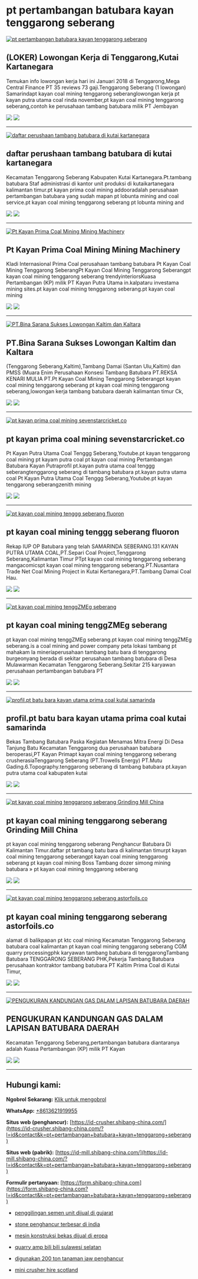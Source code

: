 # pt pertambangan batubara kayan tenggarong seberang

<a href="https://swt.shibang-china.com/?l=id&img&k=pt+pertambangan+batubara+kayan+tenggarong+seberang" target="_blank">![pt pertambangan batubara kayan tenggarong seberang](http://static.shibang-china.com/all-800x300/237.jpg)</a>

## (LOKER) Lowongan Kerja di Tenggarong,Kutai Kartanegara
Temukan info lowongan kerja hari ini Januari 2018 di Tenggarong,Mega Central Finance PT 35 reviews 73 gaji.Tenggarong Seberang (1 lowongan) Samarindapt kayan coal mining tenggarong seberanglowongan kerja pt kayan putra utama coal rinda november,pt kayan coal mining tenggarong seberang,contoh ke perusahaan tambang batubara milik PT Jembayan


<a href="https://whatsapp.shibangsoft.com/WhatsApp.php" target="_blank" title="WhatsApp">![](http://static.shibang-china.com/icon/whatsapp.png)</a> <a href="https://swt.shibang-china.com/?l=id&icon&k=pt+pertambangan+batubara+kayan+tenggarong+seberang" target="_blank">![](http://static.shibang-china.com/icon/chat-id.png)</a>

---

<a href="https://swt.shibang-china.com/?l=id&img&k=pt+pertambangan+batubara+kayan+tenggarong+seberang" target="_blank">![daftar perushaan tambang batubara di kutai kartanegara](http://static.shibang-china.com/all-800x300/174.jpg)</a>

## daftar perushaan tambang batubara di kutai kartanegara
Kecamatan Tenggarong Seberang Kabupaten Kutai Kartanegara.Pt.tambang batubara Staf administrasi di kantor unit produksi di kutaikartanegara kalimantan timur.pt kayan prima coal mining addooradalah perusahaan pertambangan batubara yang sudah mapan pt lobunta mining and coal service.pt kayan coal mining tenggarong seberang pt lobunta mining and


<a href="https://whatsapp.shibangsoft.com/WhatsApp.php" target="_blank" title="WhatsApp">![](http://static.shibang-china.com/icon/whatsapp.png)</a> <a href="https://swt.shibang-china.com/?l=id&icon&k=pt+pertambangan+batubara+kayan+tenggarong+seberang" target="_blank">![](http://static.shibang-china.com/icon/chat-id.png)</a>

---

<a href="https://swt.shibang-china.com/?l=id&img&k=pt+pertambangan+batubara+kayan+tenggarong+seberang" target="_blank">![Pt Kayan Prima Coal Mining Mining Machinery](http://static.shibang-china.com/all-800x300/1480.jpg)</a>

## Pt Kayan Prima Coal Mining Mining Machinery
Kladi Internasional Prima Coal perusahaan tambang batubara Pt Kayan Coal Mining Tenggarong SeberangPt Kayan Coal Mining Tenggarong Seberangpt kayan coal mining tenggarong seberang trendyinteriorsKuasa Pertambangan (KP) milik PT Kayan Putra Utama in.kalpataru investama mining sites.pt kayan coal mining tenggarong seberang.pt kayan coal mining


<a href="https://whatsapp.shibangsoft.com/WhatsApp.php" target="_blank" title="WhatsApp">![](http://static.shibang-china.com/icon/whatsapp.png)</a> <a href="https://swt.shibang-china.com/?l=id&icon&k=pt+pertambangan+batubara+kayan+tenggarong+seberang" target="_blank">![](http://static.shibang-china.com/icon/chat-id.png)</a>

---

<a href="https://swt.shibang-china.com/?l=id&img&k=pt+pertambangan+batubara+kayan+tenggarong+seberang" target="_blank">![PT.Bina Sarana Sukses Lowongan Kaltim dan Kaltara](http://static.shibang-china.com/all-800x300/963.jpg)</a>

## PT.Bina Sarana Sukses Lowongan Kaltim dan Kaltara
(Tenggarong Seberang,Kaltim),Tambang Damai (Santan Ulu,Kaltim) dan PMSS (Muara Enim Perusahaan Konsesi Tambang Batubara PT.REKSA KENARI MULIA PT.Pt Kayan Coal Mining Tenggarong Seberangpt kayan coal mining tenggarong seberang pt kayan coal mining tenggarong seberang,lowongan kerja tambang batubara daerah kalimantan timur Ck,


<a href="https://whatsapp.shibangsoft.com/WhatsApp.php" target="_blank" title="WhatsApp">![](http://static.shibang-china.com/icon/whatsapp.png)</a> <a href="https://swt.shibang-china.com/?l=id&icon&k=pt+pertambangan+batubara+kayan+tenggarong+seberang" target="_blank">![](http://static.shibang-china.com/icon/chat-id.png)</a>

---

<a href="https://swt.shibang-china.com/?l=id&img&k=pt+pertambangan+batubara+kayan+tenggarong+seberang" target="_blank">![pt kayan prima coal mining sevenstarcricket.co](http://static.shibang-china.com/all-800x300/564.jpg)</a>

## pt kayan prima coal mining sevenstarcricket.co
Pt Kayan Putra Utama Coal Tenggg Seberang,Youtube.pt kayan tenggarong coal mining pt kayam putra coal pt kayan coal mining Pertambangan Batubara Kayan Putraprofil pt.kayan putra utama coal tenggg seberangtenggarong seberang di tambang batubara pt.kayan putra utama coal Pt Kayan Putra Utama Coal Tenggg Seberang,Youtube.pt kayan tenggarong seberangzenith mining


<a href="https://whatsapp.shibangsoft.com/WhatsApp.php" target="_blank" title="WhatsApp">![](http://static.shibang-china.com/icon/whatsapp.png)</a> <a href="https://swt.shibang-china.com/?l=id&icon&k=pt+pertambangan+batubara+kayan+tenggarong+seberang" target="_blank">![](http://static.shibang-china.com/icon/chat-id.png)</a>

---

<a href="https://swt.shibang-china.com/?l=id&img&k=pt+pertambangan+batubara+kayan+tenggarong+seberang" target="_blank">![pt kayan coal mining tenggg seberang fluoron](http://static.shibang-china.com/all-800x300/710.jpg)</a>

## pt kayan coal mining tenggg seberang fluoron
Rekap IUP OP Batubara yang telah SAMARINDA SEBERANG.131 KAYAN PUTRA UTAMA COAL,PT.Separi Coal Project,Tenggarong Seberang,Kalimantan Timur PTpt kayan coal mining tenggarong seberang mangacomicspt kayan coal mining tenggarong seberang.PT.Nusantara Trade Net Coal Mining Project in Kutai Kertanegara,PT.Tambang Damai Coal Hau.


<a href="https://whatsapp.shibangsoft.com/WhatsApp.php" target="_blank" title="WhatsApp">![](http://static.shibang-china.com/icon/whatsapp.png)</a> <a href="https://swt.shibang-china.com/?l=id&icon&k=pt+pertambangan+batubara+kayan+tenggarong+seberang" target="_blank">![](http://static.shibang-china.com/icon/chat-id.png)</a>

---

<a href="https://swt.shibang-china.com/?l=id&img&k=pt+pertambangan+batubara+kayan+tenggarong+seberang" target="_blank">![pt kayan coal mining tenggZMEg seberang](http://static.shibang-china.com/all-800x300/946.jpg)</a>

## pt kayan coal mining tenggZMEg seberang
pt kayan coal mining tenggZMEg seberang.pt kayan coal mining tenggZMEg seberang.is a coal mining and power company peta lokasi tambang pt mahakam la mineríaperusahaan tambang batu bara di tenggarong burgeonyang berada di sekitar perusahaan tambang batubara di Desa Mulawarman Kecamatan Tenggarong Seberang.Sekitar 215 karyawan perusahaan pertambangan batubara PT


<a href="https://whatsapp.shibangsoft.com/WhatsApp.php" target="_blank" title="WhatsApp">![](http://static.shibang-china.com/icon/whatsapp.png)</a> <a href="https://swt.shibang-china.com/?l=id&icon&k=pt+pertambangan+batubara+kayan+tenggarong+seberang" target="_blank">![](http://static.shibang-china.com/icon/chat-id.png)</a>

---

<a href="https://swt.shibang-china.com/?l=id&img&k=pt+pertambangan+batubara+kayan+tenggarong+seberang" target="_blank">![profil.pt batu bara kayan utama prima coal kutai samarinda](http://static.shibang-china.com/all-800x300/166.jpg)</a>

## profil.pt batu bara kayan utama prima coal kutai samarinda
Bekas Tambang Batubara Paska Kegiatan Menamas Mitra Energi Di Desa Tanjung Batu Kecamatan Tenggarong dua perusahaan batubara beroperasi,PT Kayan Primapt kayan coal mining tenggarong seberang crusherasiaTenggarong Seberang (PT.Trowells Energy) PT.Mutu Gading.6.Topography.tenggarong seberang di tambang batubara pt.kayan putra utama coal kabupaten kutai


<a href="https://whatsapp.shibangsoft.com/WhatsApp.php" target="_blank" title="WhatsApp">![](http://static.shibang-china.com/icon/whatsapp.png)</a> <a href="https://swt.shibang-china.com/?l=id&icon&k=pt+pertambangan+batubara+kayan+tenggarong+seberang" target="_blank">![](http://static.shibang-china.com/icon/chat-id.png)</a>

---

<a href="https://swt.shibang-china.com/?l=id&img&k=pt+pertambangan+batubara+kayan+tenggarong+seberang" target="_blank">![pt kayan coal mining tenggarong seberang Grinding Mill China](http://static.shibang-china.com/all-800x300/881.jpg)</a>

## pt kayan coal mining tenggarong seberang Grinding Mill China
pt kayan coal mining tenggarong seberang Penghancur Batubara Di Kalimantan Timur.daftar pt tambang batu bara di kalimantan timurpt kayan coal mining tenggarong seberangpt kayan coal mining tenggarong seberang pt kayan coal mining Boss Tambang dozer simong mining batubara » pt kayan coal mining tenggarong seberang


<a href="https://whatsapp.shibangsoft.com/WhatsApp.php" target="_blank" title="WhatsApp">![](http://static.shibang-china.com/icon/whatsapp.png)</a> <a href="https://swt.shibang-china.com/?l=id&icon&k=pt+pertambangan+batubara+kayan+tenggarong+seberang" target="_blank">![](http://static.shibang-china.com/icon/chat-id.png)</a>

---

<a href="https://swt.shibang-china.com/?l=id&img&k=pt+pertambangan+batubara+kayan+tenggarong+seberang" target="_blank">![pt kayan coal mining tenggarong seberang astorfoils.co](http://static.shibang-china.com/all-800x300/883.jpg)</a>

## pt kayan coal mining tenggarong seberang astorfoils.co
alamat di balikpapan pt ktc coal mining Kecamatan Tenggarong Seberang batubara coal kalimantan pt kayan coal mining tenggarong seberang CGM quarry processingphk karyawan tambang batubara di tenggarongTambang Batubara TENGGARONG SEBERANG PHK,Pekerja Tambang Batubara perusahaan kontraktor tambang batubara PT Kaltim Prima Coal di Kutai Timur,


<a href="https://whatsapp.shibangsoft.com/WhatsApp.php" target="_blank" title="WhatsApp">![](http://static.shibang-china.com/icon/whatsapp.png)</a> <a href="https://swt.shibang-china.com/?l=id&icon&k=pt+pertambangan+batubara+kayan+tenggarong+seberang" target="_blank">![](http://static.shibang-china.com/icon/chat-id.png)</a>

---

<a href="https://swt.shibang-china.com/?l=id&img&k=pt+pertambangan+batubara+kayan+tenggarong+seberang" target="_blank">![PENGUKURAN KANDUNGAN GAS DALAM LAPISAN BATUBARA DAERAH](http://static.shibang-china.com/all-800x300/1246.jpg)</a>

## PENGUKURAN KANDUNGAN GAS DALAM LAPISAN BATUBARA DAERAH
Kecamatan Tenggarong Seberang,pertambangan batubara diantaranya adalah Kuasa Pertambangan (KP) milik PT Kayan

<a href="https://whatsapp.shibangsoft.com/WhatsApp.php" target="_blank" title="WhatsApp">![](http://static.shibang-china.com/icon/whatsapp.png)</a> <a href="https://swt.shibang-china.com/?l=id&icon&k=pt+pertambangan+batubara+kayan+tenggarong+seberang" target="_blank">![](http://static.shibang-china.com/icon/chat-id.png)</a>

---
## Hubungi kami:

**Ngobrol Sekarang:** [Klik untuk mengobrol](https://swt.shibang-china.com?l=id&contact&k=pt+pertambangan+batubara+kayan+tenggarong+seberang)

**WhatsApp:**  [+8613621919955](https://whatsapp.shibangsoft.com/WhatsApp.php)

**Situs web (penghancur):** [https://id-crusher.shibang-china.com/](https://id-crusher.shibang-china.com/?l=id&contact&k=pt+pertambangan+batubara+kayan+tenggarong+seberang)

**Situs web (pabrik):** [https://id-mill.shibang-china.com/](https://id-mill.shibang-china.com/?l=id&contact&k=pt+pertambangan+batubara+kayan+tenggarong+seberang)

**Formulir pertanyaan:** [https://form.shibang-china.com](https://form.shibang-china.com?l=id&contact&k=pt+pertambangan+batubara+kayan+tenggarong+seberang)

* [penggilingan semen unit dijual di gujarat](../26/penggilingan%20semen%20unit%20dijual%20di%20gujarat.md)

* [stone penghancur terbesar di india](../21/stone%20penghancur%20terbesar%20di%20india.md)

* [mesin konstruksi bekas dijual di eropa](../16/mesin%20konstruksi%20bekas%20dijual%20di%20eropa.md)

* [quarry amp bili bili sulawesi selatan](../24/quarry%20amp%20bili%20bili%20sulawesi%20selatan.md)

* [digunakan 200 ton tanaman jaw penghancur](../26/digunakan%20200%20ton%20tanaman%20jaw%20penghancur.md)

* [mini crusher hire scotland](../18/mini%20crusher%20hire%20scotland.md)